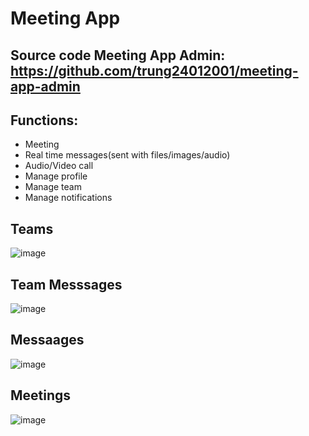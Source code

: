 # Meeting App

## Source code Meeting App Admin: https://github.com/trung24012001/meeting-app-admin

## Functions:

- Meeting
- Real time messages(sent with files/images/audio)
- Audio/Video call
- Manage profile
- Manage team
- Manage notifications

## Teams

![image](https://drive.google.com/uc?export=view&id=1Ka6HXdaGWl0Jj7wm8ldpMSQTA7qeK2Ps)

## Team Messsages

![image](https://drive.google.com/uc?export=view&id=1RlJ21w8hAGJ93cS7_pQRkrGYyjZJc_S-)

## Messaages

![image](https://drive.google.com/uc?export=view&id=14vVfJc7RXKsPE_QGDrqEbVLJ0ArWs81-)

## Meetings

![image](https://drive.google.com/uc?export=view&id=11wtjRz2M4pJzNvBX6psEizxxbUhZB5Qw)
